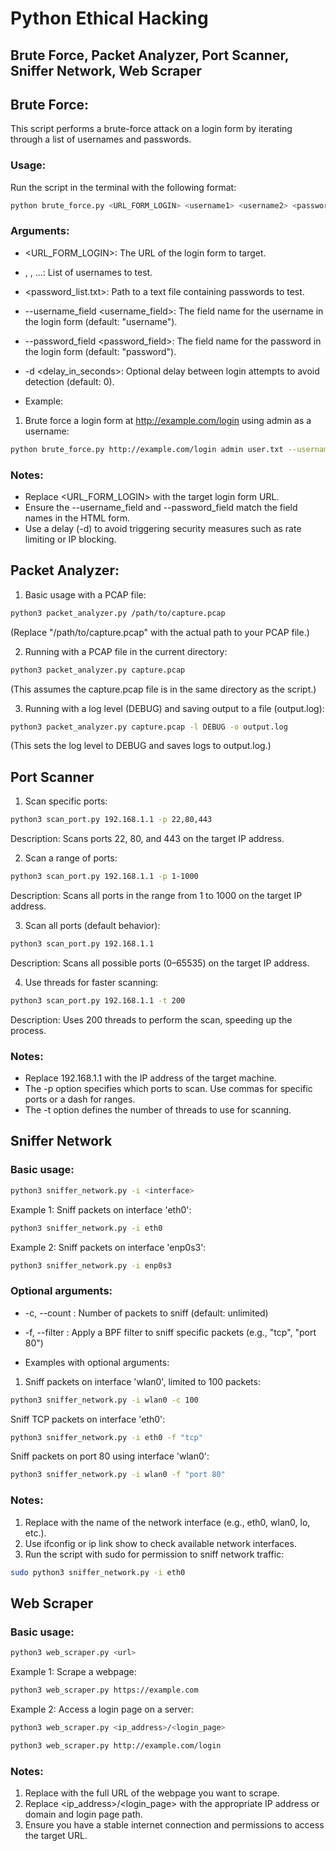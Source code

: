 # Python Ethical Hacking

## Brute Force, Packet Analyzer, Port Scanner, Sniffer Network, Web Scraper


## Brute Force:
This script performs a brute-force attack on a login form by iterating through a list of usernames and passwords.

### Usage:
Run the script in the terminal with the following format:
```bash
python brute_force.py <URL_FORM_LOGIN> <username1> <username2> <password_list.txt> --username_field <username_field> --password_field <password_field> -d <delay_in_seconds>
```
### Arguments:
- <URL_FORM_LOGIN>: The URL of the login form to target.
- <username1>, <username2>, ...: List of usernames to test.
- <password_list.txt>: Path to a text file containing passwords to test.
- --username_field <username_field>: The field name for the username in the login form (default: "username").
- --password_field <password_field>: The field name for the password in the login form (default: "password").
- -d <delay_in_seconds>: Optional delay between login attempts to avoid detection (default: 0).

- Example:
1. Brute force a login form at http://example.com/login using admin as a username:
```bash
python brute_force.py http://example.com/login admin user.txt --username_field email --password_field pass -d 0.5
```
### Notes:
- Replace <URL_FORM_LOGIN> with the target login form URL.
- Ensure the --username_field and --password_field match the field names in the HTML form.
- Use a delay (-d) to avoid triggering security measures such as rate limiting or IP blocking.


## Packet Analyzer:
1. Basic usage with a PCAP file:

```bash
python3 packet_analyzer.py /path/to/capture.pcap
```
(Replace "/path/to/capture.pcap" with the actual path to your PCAP file.)

2. Running with a PCAP file in the current directory:

```bash
python3 packet_analyzer.py capture.pcap
```
(This assumes the capture.pcap file is in the same directory as the script.)

3. Running with a log level (DEBUG) and saving output to a file (output.log):

```bash
python3 packet_analyzer.py capture.pcap -l DEBUG -o output.log
```
(This sets the log level to DEBUG and saves logs to output.log.)


## Port Scanner

1. Scan specific ports:

```bash
python3 scan_port.py 192.168.1.1 -p 22,80,443
```
Description: Scans ports 22, 80, and 443 on the target IP address.

2. Scan a range of ports:

```bash
python3 scan_port.py 192.168.1.1 -p 1-1000
```
Description: Scans all ports in the range from 1 to 1000 on the target IP address.

3. Scan all ports (default behavior):

```bash
python3 scan_port.py 192.168.1.1
```
Description: Scans all possible ports (0–65535) on the target IP address.

4. Use threads for faster scanning:

```bash
python3 scan_port.py 192.168.1.1 -t 200
```
Description: Uses 200 threads to perform the scan, speeding up the process.

### Notes:
- Replace 192.168.1.1 with the IP address of the target machine.
- The -p option specifies which ports to scan. Use commas for specific ports or a dash for ranges.
- The -t option defines the number of threads to use for scanning.


## Sniffer Network
### Basic usage:
```bash
python3 sniffer_network.py -i <interface>
```
Example 1: Sniff packets on interface 'eth0':

```bash
python3 sniffer_network.py -i eth0
```
Example 2: Sniff packets on interface 'enp0s3':

```bash
python3 sniffer_network.py -i enp0s3
```
### Optional arguments:
- -c, --count <number>: Number of packets to sniff (default: unlimited)
- -f, --filter <BPF>: Apply a BPF filter to sniff specific packets (e.g., "tcp", "port 80")

- Examples with optional arguments:
1. Sniff packets on interface 'wlan0', limited to 100 packets:

```bash
python3 sniffer_network.py -i wlan0 -c 100
```
Sniff TCP packets on interface 'eth0':

```bash
python3 sniffer_network.py -i eth0 -f "tcp"
```
Sniff packets on port 80 using interface 'wlan0':

```bash
python3 sniffer_network.py -i wlan0 -f "port 80"
```
### Notes:
1. Replace <interface> with the name of the network interface (e.g., eth0, wlan0, lo, etc.).
2. Use ifconfig or ip link show to check available network interfaces.
3. Run the script with sudo for permission to sniff network traffic:

```bash
sudo python3 sniffer_network.py -i eth0
```


## Web Scraper
### Basic usage:
```bash
python3 web_scraper.py <url>
```
Example 1: Scrape a webpage:

```bash
python3 web_scraper.py https://example.com
```
Example 2: Access a login page on a server:

```bash
python3 web_scraper.py <ip_address>/<login_page>
```

```bash
python3 web_scraper.py http://example.com/login
```
### Notes:
1. Replace <url> with the full URL of the webpage you want to scrape.
2. Replace <ip_address>/<login_page> with the appropriate IP address or domain and login page path.
3. Ensure you have a stable internet connection and permissions to access the target URL.


